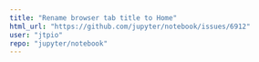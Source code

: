 ```yaml
---
title: "Rename browser tab title to Home"
html_url: "https://github.com/jupyter/notebook/issues/6912"
user: "jtpio"
repo: "jupyter/notebook"
---
```


